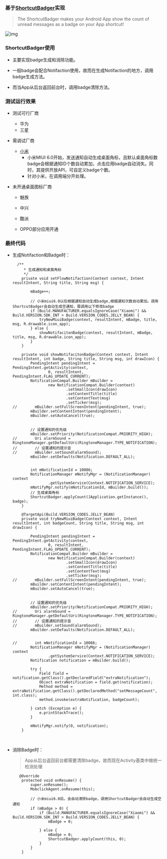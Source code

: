 ### 基于[ShortcutBadger](https://github.com/leolin310148/ShortcutBadger)实现

> The ShortcutBadger makes your Android App show the count of unread messages as a badge on your App shortcut!

 ![img](http://upload-images.jianshu.io/upload_images/759172-2b36d5b0302a4a12.png?imageMogr2/auto-orient/strip%7CimageView2/2/w/1240)


### ShortcutBadger使用

- 主要实现badge生成和消除功能。

- 一般badge会配合Notifaction使用，故而在生成Notifaction的地方，调用badge生成方法。

- 而当App从后台返回前台时，调用badge清除方法。

### 测试运行效果
- 测试可行厂商

  - 华为
  - 三星

- 需调试厂商

  - [小米](http://dev.xiaomi.com/doc/p=3904/index.html)
    - 小米MIUI 6.0开始，发送通知自动生成桌面角标，且默认桌面角标数badge会根据通知ID个数自动累加，点击应用badge自动消失。同时，其提供开放API，可自定义badge个数。
    - 针对小米，在调用端分开处理。

- 未开通桌面图标厂商

  - 魅族

  - 中兴

  - 酷派

  - OPPO部分应用开通

### 最终代码

- 生成Notifaction和Badge时：

  ```
    /**
       * 生成通知和桌面角标
       */
      private void setFlowNotifaction(Context context, Intent resultIntent, String title, String msg) {

          mBadge++;

          // 小米miui6.0以后根据通知自动生成badge,根据通知次数自动累加。调用ShortcutBadger会自动生成空通知，需调用以下修改badge
          if (Build.MANUFACTURER.equalsIgnoreCase("Xiaomi") && Build.VERSION.SDK_INT > Build.VERSION_CODES.JELLY_BEAN) {
              tryNewMiuiBadge(context, resultIntent, mBadge, title, msg, R.drawable.icon_app);
          } else {
              showNotifacitonBadge(context, resultIntent, mBadge, title, msg, R.drawable.icon_app);
          }
      }
      
      private void showNotifacitonBadge(Context context, Intent resultIntent, int badge, String title, String msg, int drawIcon) {
          PendingIntent pendingIntent = PendingIntent.getActivity(context,
                  0, resultIntent, PendingIntent.FLAG_UPDATE_CURRENT);
          NotificationCompat.Builder mBuilder =
                  new NotificationCompat.Builder(context)
                          .setSmallIcon(drawIcon)
                          .setContentTitle(title)
                          .setContentText(msg)
                          .setTicker(msg);
  //        mBuilder.setFullScreenIntent(pendingIntent, true);
          mBuilder.setContentIntent(pendingIntent);
          mBuilder.setAutoCancel(true);


          // 设置通知的优先级
          mBuilder.setPriority(NotificationCompat.PRIORITY_HIGH);
  //        Uri alarmSound = RingtoneManager.getDefaultUri(RingtoneManager.TYPE_NOTIFICATION);
  //        // 设置通知的提示音
  //        mBuilder.setSound(alarmSound);
          mBuilder.setDefaults(Notification.DEFAULT_ALL);


          int mNotificationId = 10086;
          NotificationManager mNotifyMgr = (NotificationManager) context
                  .getSystemService(Context.NOTIFICATION_SERVICE);
          mNotifyMgr.notify(mNotificationId, mBuilder.build());
          // 生成桌面角标
          ShortcutBadger.applyCount(JApplication.getInstance(), badge);
      }

      @TargetApi(Build.VERSION_CODES.JELLY_BEAN)
      private void tryNewMiuiBadge(Context context, Intent resultIntent, int badgeCount, String title, String msg, int drawIcon) {

          PendingIntent pendingIntent = PendingIntent.getActivity(context,
                  0, resultIntent, PendingIntent.FLAG_UPDATE_CURRENT);
          NotificationCompat.Builder mBuilder =
                  new NotificationCompat.Builder(context)
                          .setSmallIcon(drawIcon)
                          .setContentTitle(title)
                          .setContentText(msg)
                          .setTicker(msg);
  //        mBuilder.setFullScreenIntent(pendingIntent, true);
          mBuilder.setContentIntent(pendingIntent);
          mBuilder.setAutoCancel(true);


          // 设置通知的优先级
          mBuilder.setPriority(NotificationCompat.PRIORITY_HIGH);
  //        Uri alarmSound = RingtoneManager.getDefaultUri(RingtoneManager.TYPE_NOTIFICATION);
  //        // 设置通知的提示音
  //        mBuilder.setSound(alarmSound);
          mBuilder.setDefaults(Notification.DEFAULT_ALL);


  //        int mNotificationId = 10086;
          NotificationManager mNotifyMgr = (NotificationManager) context
                  .getSystemService(Context.NOTIFICATION_SERVICE);
          Notification notification = mBuilder.build();

          try {
              Field field = notification.getClass().getDeclaredField("extraNotification");
              Object extraNotification = field.get(notification);
              Method method = extraNotification.getClass().getDeclaredMethod("setMessageCount", int.class);
              method.invoke(extraNotification, badgeCount);

          } catch (Exception e) {
              e.printStackTrace();
          }

          mNotifyMgr.notify(0, notification);
      }

  ```

  ​

- 消除Badge时：

  > App从后台返回前台都需要清除badge，故而现在Activity基类中做统一检测处理

  ```
     @Override
      protected void onResume() {
          super.onResume();
          MobclickAgent.onResume(this);

          // 小米miui6.0后，会自动清除badge，调用ShortcutBadger会自动生成空通知
          if (mBadge > 0) {
              if (Build.MANUFACTURER.equalsIgnoreCase("Xiaomi") && Build.VERSION.SDK_INT > Build.VERSION_CODES.JELLY_BEAN) {
                  mBadge = 0;

              } else {
                  mBadge = 0;
                  ShortcutBadger.applyCount(this, 0);
              }
          }
      }
  ```